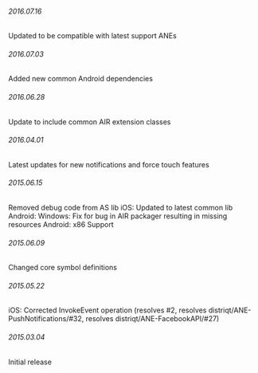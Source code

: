 

######  2016.07.16

Updated to be compatible with latest support ANEs


######  2016.07.03

Added new common Android dependencies


######  2016.06.28

Update to include common AIR extension classes


###### 2016.04.01

Latest updates for new notifications and force touch features


###### 2015.06.15

Removed debug code from AS lib
iOS: Updated to latest common lib
Android: Windows: Fix for bug in AIR packager resulting in missing resources
Android: x86 Support


###### 2015.06.09

Changed core symbol definitions


###### 2015.05.22

iOS: Corrected InvokeEvent operation (resolves #2, resolves distriqt/ANE-PushNotifications/#32, resolves distriqt/ANE-FacebookAPI/#27)


###### 2015.03.04

Initial release


